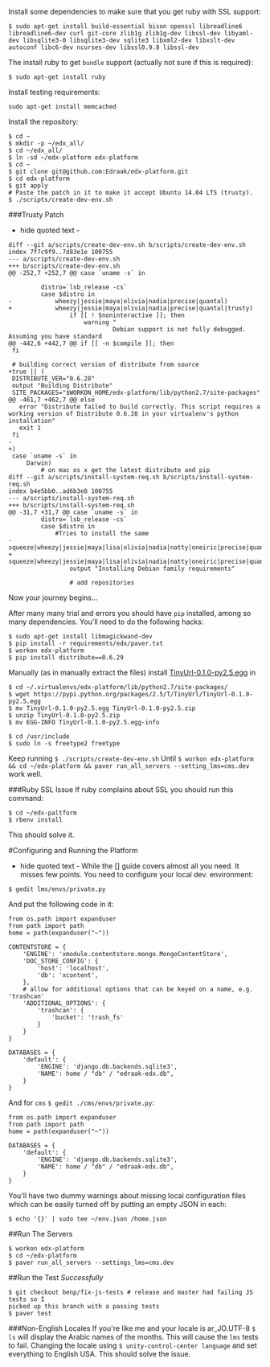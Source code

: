 Install some dependencies to make sure that you get ruby with SSL support: 

```
$ sudo apt-get install build-essential bison openssl libreadline6 libreadline6-dev curl git-core zlib1g zlib1g-dev libssl-dev libyaml-dev libsqlite3-0 libsqlite3-dev sqlite3 libxml2-dev libxslt-dev autoconf libc6-dev ncurses-dev libssl0.9.8 libssl-dev
```

The install ruby to get `bundle` support (actually not sure if this is required):
```
$ sudo apt-get install ruby
```

Install testing requirements:

```
sudo apt-get install memcached
```

Install the repository:

```
$ cd ~
$ mkdir -p ~/edx_all/
$ cd ~/edx_all/
$ ln -sd ~/edx-platform edx-platform
$ cd ~
$ git clone git@github.com:Edraak/edx-platform.git
$ cd edx-platform
$ git apply
# Paste the patch in it to make it accept Ubuntu 14.04 LTS (trusty).
$ ./scripts/create-dev-env.sh
```

###Trusty Patch
- hide quoted text -
```
diff --git a/scripts/create-dev-env.sh b/scripts/create-dev-env.sh
index 7f7c9f9..7d83e1e 100755
--- a/scripts/create-dev-env.sh
+++ b/scripts/create-dev-env.sh
@@ -252,7 +252,7 @@ case `uname -s` in
 
         distro=`lsb_release -cs`
         case $distro in
-            wheezy|jessie|maya|olivia|nadia|precise|quantal)
+            wheezy|jessie|maya|olivia|nadia|precise|quantal|trusty)
                 if [[ ! $noninteractive ]]; then
                     warning "
                             Debian support is not fully debugged. Assuming you have standard
@@ -442,6 +442,7 @@ if [[ -n $compile ]]; then
 fi
 
 # building correct version of distribute from source
+true || (
 DISTRIBUTE_VER="0.6.28"
 output "Building Distribute"
 SITE_PACKAGES="$WORKON_HOME/edx-platform/lib/python2.7/site-packages"
@@ -461,7 +462,7 @@ else
   error "Distribute failed to build correctly. This script requires a working version of Distribute 0.6.28 in your virtualenv's python installation"
   exit 1
 fi
-
+)
 case `uname -s` in
     Darwin)
         # on mac os x get the latest distribute and pip
diff --git a/scripts/install-system-req.sh b/scripts/install-system-req.sh
index b4e5bb0..ad6b3e8 100755
--- a/scripts/install-system-req.sh
+++ b/scripts/install-system-req.sh
@@ -31,7 +31,7 @@ case `uname -s` in
         distro=`lsb_release -cs`
         case $distro in
             #Tries to install the same
-            squeeze|wheezy|jessie|maya|lisa|olivia|nadia|natty|oneiric|precise|quantal|raring)
+            squeeze|wheezy|jessie|maya|lisa|olivia|nadia|natty|oneiric|precise|quantal|raring|trusty)
                 output "Installing Debian family requirements"
 
                 # add repositories

```

Now your journey begins... 

After many many trial and errors you should have `pip` installed, among so many dependencies. You'll need to do the following hacks:

```
$ sudo apt-get install libmagickwand-dev
$ pip install -r requirements/edx/paver.txt
$ workon edx-platform
$ pip install distribute==0.6.29
```
Manually (as in manually extract the files) install [TinyUrl-0.1.0-py2.5.egg](https://pypi.python.org/packages/2.5/T/TinyUrl/TinyUrl-0.1.0-py2.5.egg#md5=d9f8873ff61f5a428532bbd949431c76) in 

```
$ cd ~/.virtualenvs/edx-platform/lib/python2.7/site-packages/
$ wget https://pypi.python.org/packages/2.5/T/TinyUrl/TinyUrl-0.1.0-py2.5.egg
$ mv TinyUrl-0.1.0-py2.5.egg TinyUrl-0.1.0-py2.5.zip
$ unzip TinyUrl-0.1.0-py2.5.zip
$ mv EGG-INFO TinyUrl-0.1.0-py2.5.egg-info
```

```
$ cd /usr/include
$ sudo ln -s freetype2 freetype
```

Keep running `$ ./scripts/create-dev-env.sh`
Until `$ workon edx-platform && cd ~/edx-platform && paver run_all_servers --setting_lms=cms.dev` work well.

###Ruby SSL Issue
If ruby complains about SSL you should run this command:
```
$ cd ~/edx-paltform
$ rbenv install
```
This should solve it.

#Configuring and Running the Platform
- hide quoted text -
While the [] guide covers almost all you need. It misses few points. You need to configure your local dev. environment:

```
$ gedit lms/envs/private.py
```

And put the following code in it:

```
from os.path import expanduser
from path import path
home = path(expanduser("~"))

CONTENTSTORE = {
    'ENGINE': 'xmodule.contentstore.mongo.MongoContentStore',
    'DOC_STORE_CONFIG': {
        'host': 'localhost',
        'db': 'xcontent',
    },
    # allow for additional options that can be keyed on a name, e.g. 'trashcan'
    'ADDITIONAL_OPTIONS': {
        'trashcan': {
            'bucket': 'trash_fs'
        }
    }
}

DATABASES = {
    'default': {
        'ENGINE': 'django.db.backends.sqlite3',
        'NAME': home / "db" / "edraak-edx.db",
    }
}
```

And for `cms` `$ gedit ./cms/envs/private.py`:

```
from os.path import expanduser
from path import path
home = path(expanduser("~"))

DATABASES = {
    'default': {
        'ENGINE': 'django.db.backends.sqlite3',
        'NAME': home / "db" / "edraak-edx.db",
    }
}
```


You'll have two dummy warnings about missing local configuration files which 
can be easily turned off by putting an empty JSON in each:

```
$ echo '{}' | sudo tee ~/env.json /home.json
```

##Run The Servers
```
$ workon edx-platform
$ cd ~/edx-platform
$ paver run_all_servers --settings_lms=cms.dev
```

##Run the Test *Successfully*
```
$ git checkout benp/fix-js-tests # release and master had failing JS tests so I 
picked up this branch with a passing tests
$ paver test
```

###Non-English Locales
If you're like me and your locale is ar_JO.UTF-8 `$ ls` will display the Arabic
names of the months. This will cause the `lms` tests to fail. Changing the 
locale using `$ unity-control-center language` and set everything to 
English USA. This should solve the issue. 
